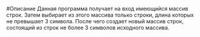 #Описание
Данная программа получает на вход имеющийся массив строк. Затем выбирает из этого массива только строки, длина которых не превышает 3 символа. 
После чего создает новый массив строк, состоящий из строк не более 3 символов исходного массива.
